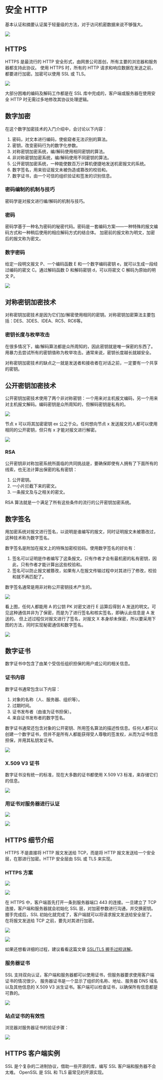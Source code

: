 # 安全 HTTP
基本认证和摘要认证属于轻量级的方法，对于访问机密数据来说不够强大。

![](imgs/h14-1.png)
## HTTPS
HTTPS 是最流行的 HTTP 安全形式，由网景公司首创，所有主要的浏览器和服务器都支持此协议。
使用 HTTPS 时，所有的 HTTP 请求和响应数据在发送之前，都要进行加密。加密可以使用 SSL 或 TLS。

![](imgs/h14-2.png)

大部分困难的编码及解码工作都是在 SSL 库中完成的，客户端或服务器在使用安全 HTTP 时无需过多地修改其协议处理逻辑。

## 数字加密
在这个数字加密技术的入门介绍中，会讨论以下内容：
1. 密码，对文本进行编码，使偷窥者无法识别的算法。
2. 密钥，改变密码行为的数字化参数。
3. 对称密钥加密系统，编/解码使用相同密钥的算法。
4. 非对称密钥加密系统，编/解码使用不同密钥的算法。
5. 公开密钥加密系统，一种能使数百万计算机便捷地发送机密报文的系统。
6. 数字签名，用来验证报文未被伪造或篡改的校验和。
7. 数字证书，由一个可信的组织验证和签发的识别信息。

### 密码编制的机制与技巧
密码学是对报文进行编/解码的机制与技巧。

### 密码
密码学基于一种名为密码的秘密代码。密码是一套编码方案——一种特殊的报文编码方式和一种稍后使用的相应解码方式的结合体。
加密前的报文称为明文，加密后的报文称为密文。

### 数字密码
给定一段明文报文 P、一个编码函数 E 和一个数字编码密钥 e，就可以生成一段经过编码的密文 C。通过解码函数 D 和解码密钥 d，可以将密文 C 解码为原始的明文 P。

![](imgs/h14-3.png)

## 对称密钥加密技术
对称密钥加密技术是因为它们加/解密使用相同的密钥。对称密钥加密算法主要包括：DES、3DES、IDEA、RC5、RC6等。

### 密钥长度与枚举攻击
在很多情况下，编/解码算法都是众所周知的，因此密钥就是唯一保密的东西了。
用暴力去尝试所有的密钥值称为枚举攻击。通常来说，密钥长度越长就越安全。

对称密钥加密技术的缺点之一就是发送者和接收者在对话之前，一定要有一个共享的密钥。

## 公开密钥加密技术
公开密钥加密技术使用了两个非对称密钥：一个用来对主机报文编码，另一个用来对主机报文解码。编码密钥是众所周知的，但解码密钥是私有的。

![](imgs/h14-4.png)

节点 x 可以将其加密密钥 ex 公之于众。任何想向节点 x 发送报文的人都可以使用相同的公开密钥，但只有 x 才能对报文进行解密。

![](imgs/h14-5.png)

### RSA
公开密钥非对称加密系统所面临的共同挑战是，要确保即使有人拥有了下面所有的线索，也无法计算出保密的私有密钥：
1. 公开密钥。
2. 一小片拦截下来的密文。
3. 一条报文及与之相关的密文。

RSA 算法就是一个满足了所有这些条件的流行的公开密钥加密系统。

## 数字签名
用加密系统对报文进行签名，以说明是谁编写的报文，同时证明报文未被篡改过，这种技术称为数字签名。

数字签名是附加在报文上的特殊加密校验码。使用数字签名的好处有：
1. 签名可以证明是作者编写了这条报文。只有作者才会有最机密的私有密钥，因此，只有作者才能计算出这些校验和。
2. 签名可以防止报文被篡改，如果有人在报文传输过程中对其进行了修改，校验和就不再匹配了。

数字签名通常是用非对称公开密钥技术产生的。

![](https://github.com/woai3c/Computer-Networking-Lab/tree/master/imgs/is4.png)

看上图，任何人都能用 A 的公钥 PK 对密文进行 E 运算后得到 A 发送的明文。可见这种通信并非为了保密，而是为了进行签名和核实签名，即确认此信息是 A 发送的。
但上述过程仅对报文进行了签名，对报文 X 本身却未保密，所以要采用下图的方法，同时实现秘密通信和数字签名。

![](https://github.com/woai3c/Computer-Networking-Lab/tree/master/imgs/is5.png)

## 数字证书
数字证书中包含了由某个受信任组织担保的用户或公司的相关信息。

### 证书内容
数字证书通常包含以下内容：
1. 对象的名称（人、服务器、组织等）。
2. 过期时间。
3. 证书发布者（由谁为证书担保）。
4. 来自证书发布者的数字签名。

数字证书通常还包含对象的公开密钥、所用签名算法的描述性信息。任何人都可以创建一个数字证书，但并不是所有人都能获得受人尊敬的签发权，从而为证书信息担保，并用其私钥发证书。

![](imgs/h14-6.png)

### X.509 V3 证书
数字证书没有统一的标准，现在大多数的证书都使用 X.509 V3 标准，来存储它们的信息。

![](imgs/h14-7.png)

### 用证书对服务器进行认证
![](imgs/h14-8.png)

![](imgs/h14-9.png)

## HTTPS 细节介绍
HTTPS 不是直接将 HTTP 报文发送给 TCP，而是将 HTTP 报文发送给一个安全层，在那进行加密。HTTP 安全层由 SSL 或 TLS 来实现。

### HTTPS 方案
![](imgs/h14-10.png)

![](imgs/h14-11.png)

在 HTTPS 中，客户端首先打开一条到服务器端口 443 的连接。一旦建立了 TCP 连接，客户端和服务器就会初始化 SSL 层，对加密参数进行沟通，并交换密钥。
握手完成后，SSL 初始化就完成了，客户端就可以将请求报文发送给安全层了。在将报文发送给 TCP 之前，要先对其进行加密。

![](imgs/h14-12.png)

![](imgs/h14-13.png)

如果还想看详细的过程，建议看看这篇文章 [SSL/TLS 握手过程详解](https://www.jianshu.com/p/7158568e4867)。

### 服务器证书
SSL 支持双向认证，客户端和服务器都可以使用证书，但服务器要求使用客户端证书的情况很少。
服务器证书是一个显示了组织的名称、地址、服务器 DNS 域名以及其他信息的 X.509 V3 派生证书。客户端可以检查证书，以确保所有信息都是可靠的。

![](imgs/h14-14.png)

### 站点证书的有效性
浏览器对服务器证书的验证步骤：

![](imgs/h14-15.png)

## HTTPS 客户端实例
SSL 是个复杂的二进制协议，借助一些开源的库，编写 SSL 客户端和服务器不会太难。
OpenSSL 是 SSL 和 TLS 最常见的开源实现。
